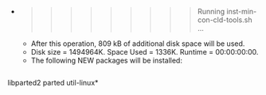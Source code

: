 * >>>>>>>>> Running inst-min-con-cld-tools.sh ...
  * After this operation, 809 kB of additional disk space will be used.
  * Disk size = 1494964K. Space Used = 1336K. Runtime = 00:00:00:00.
  * The following NEW packages will be installed:
  ```bash
libparted2 parted util-linux*
  ```
